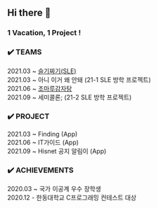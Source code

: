 ## Hi there 👋  

### 1 Vacation, 1 Project !    

### ✔️ TEAMS 
2021.03 ~ [슬기짜기(SLE)](https://github.com/HGU-slegizzagi)  
2021.03 ~ 아니 이거 왜 안돼 (21-1 SLE 방학 프로젝트)  
2021.06 ~ [조마루감자탕](https://github.com/JMRGJT)  
2021.09 ~ 세미콜론; (21-2 SLE 방학 프로젝트)  

### ✔️ PROJECT  
2021.03 ~ Finding (App)  
2021.06 ~ IT가이드 (App)  
2021.09 ~ Hisnet 공지 알림이 (App)  

### ✔️ ACHIEVEMENTS    
2020.03 ~ 국가 이공계 우수 장학생  
2020.12 - 한동대학교 C프로그래밍 컨테스트 대상
